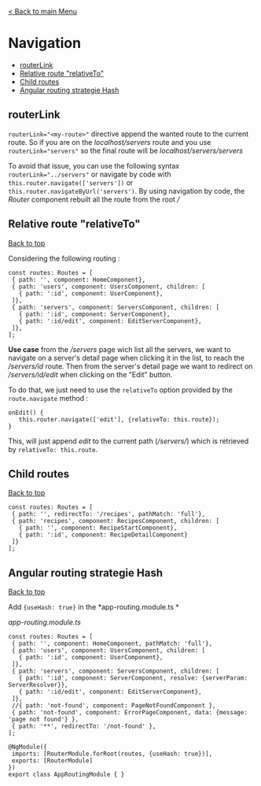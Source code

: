 [< Back to main Menu](https://github.com/gsoulie/Mobile-App-Development/blob/master/angular-sheet.md)    

# Navigation    

* [routerLink](#routerlink)    
* [Relative route "relativeTo"](#relative-route-"relativeTo")     
* [Child routes](#child-routes)    
* [Angular routing strategie Hash](#angular-routing-strategie-hash)    

## routerLink

```routerLink="<my-route>"``` directive append the wanted route to the current route. So if you are on the *localhost/servers* route and you use ```routerLink="servers"``` so the final route will be *localhost/servers/servers*

To avoid that issue, you can use the following syntax ```routerLink="../servers"``` or navigate by code with  ```this.router.navigate(['servers'])``` or ```this.router.navigateByUrl('servers')```. By using navigation by code, the *Router* component rebuilt all the route from the root */*

## Relative route "relativeTo"
[Back to top](#navigation)  

Considering the following routing : 

```
const routes: Routes = [
 { path: '', component: HomeComponent},
 { path: 'users', component: UsersComponent, children: [
   { path: ':id', component: UserComponent},
 ]},
 { path: 'servers', component: ServersComponent, children: [
   { path: ':id', component: ServerComponent},
   { path: ':id/edit', component: EditServerComponent},
 ]},
];
```

**Use case** from the */servers* page wich list all the servers, we want to navigate on a server's detail page when clicking it in the list, to reach the */servers/id* route.
Then from the server's detail page we want to redirect on */servers/id/edit* when clicking on the "Edit" button.

To do that, we just need to use the ```relativeTo``` option provided by the ```route.navigate``` method :

```
onEdit() {
   this.router.navigate(['edit'], {relativeTo: this.route});
}
```

This, will just append *edit* to the current path (*/servers/<id>*) which is retrieved by ```relativeTo: this.route```.

## Child routes
[Back to top](#navigation)  

```
const routes: Routes = [
 { path: '', redirectTo: '/recipes', pathMatch: 'full'},
 { path: 'recipes', component: RecipesComponent, children: [
   { path: '', component: RecipeStartComponent}, 
   { path: ':id', component: RecipeDetailComponent}
 ]}
];
```

## Angular routing strategie Hash
[Back to top](#navigation)  

Add ```{useHash: true}``` in the *app-routing.module.ts *

*app-routing.module.ts*

```
const routes: Routes = [
 { path: '', component: HomeComponent, pathMatch: 'full'},
 { path: 'users', component: UsersComponent, children: [
   { path: ':id', component: UserComponent},
 ]},
 { path: 'servers', component: ServersComponent, children: [
   { path: ':id', component: ServerComponent, resolve: {serverParam: ServerResolver}},
   { path: ':id/edit', component: EditServerComponent},
 ]},
 //{ path: 'not-found', component: PageNotFoundComponent },
 { path: 'not-found', component: ErrorPageComponent, data: {message: 'page not found'} },
 { path: '**', redirectTo: '/not-found' },
];
 
@NgModule({
 imports: [RouterModule.forRoot(routes, {useHash: true})],
 exports: [RouterModule]
})
export class AppRoutingModule { }
```

